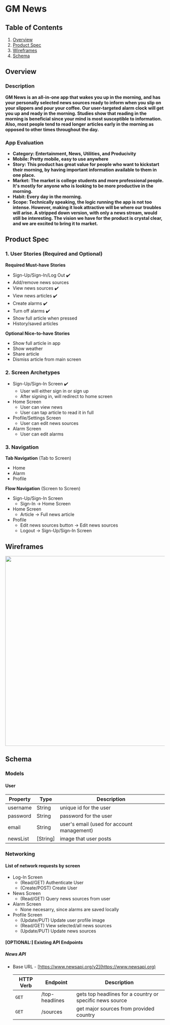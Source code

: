 # GM News

## Table of Contents
1. [Overview](#Overview)
1. [Product Spec](#Product-Spec)
1. [Wireframes](#Wireframes)
2. [Schema](#Schema)

## Overview
### Description

**GM News is an all-in-one app that wakes you up in the morning, and has your personally selected news sources ready to inform when you slip on your slippers and pour your coffee. Our user-targeted alarm clock will get you up and ready in the morning. Studies show that reading in the morning is beneficial since your mind is most susceptible to information. Also, most people tend to read longer articles early in the morning as opposed to other times throughout the day.** 

### App Evaluation

- **Category: Entertainment, News, Utilities, and Producivity**
- **Mobile: Pretty mobile, easy to use anywhere**
- **Story: This product has great value for people who want to kickstart their morning, by having important information available to them in one place.**
- **Market: The market is college students and more professional people. It's mostly for anyone who is looking to be more productive in the morning.**
- **Habit: Every day in the morning.**
- **Scope: Technically speaking, the logic running the app is not too intense. However, making it look attractive will be where our troubles will arise. A stripped down version, with only a news stream, would still be interesting. The vision we have for the product is crystal clear, and we are excited to bring it to market.**

## Product Spec

### 1. User Stories (Required and Optional)

**Required Must-have Stories**

* Sign-Up/Sign-In/Log Out :heavy_check_mark:
* Add/remove news sources 
* View news sources :heavy_check_mark:
* View news articles :heavy_check_mark:
* Create alarms :heavy_check_mark:
* Turn off alarms :heavy_check_mark:
* Show full article when pressed
* History/saved articles

**Optional Nice-to-have Stories**

* Show full article in app
* Show weather
* Share article
* Dismiss article from main screen

### 2. Screen Archetypes

* Sign-Up/Sign-In Screen :heavy_check_mark:
   * User will either sign in or sign up
   * After signing in, will redirect to home screen
* Home Screen
   * User can view news
   * User can tap article to read it in full
* Profile/Settings Screen
   * User can edit news sources
* Alarm Screen
   * User can edit alarms

### 3. Navigation

**Tab Navigation** (Tab to Screen)

* Home
* Alarm
* Profile

**Flow Navigation** (Screen to Screen)

* Sign-Up/Sign-In Screen
   * Sign-In -> Home Screen
* Home Screen
   * Article -> Full news article
* Profile
   * Edit news sources button -> Edit news sources 
   * Logout -> Sign-Up/Sign-In Screen

## Wireframes
<img src="https://i.imgur.com/JuJkK7D.jpg" width=600>

## Schema 
### Models
#### User

   | Property      | Type     | Description |
   | ------------- | -------- | ------------|
   | username      | String   | unique id for the user |
   | password      | String   | password for the user |
   | email         | String   | user's email (used for account management) |
   | newsList      | [String] | image that user posts |
   
### Networking
#### List of network requests by screen
   - Log-In Screen
      - (Read/GET) Authenticate User
      - (Create/POST) Create User
   - News Screen
      - (Read/GET) Query news sources from user
   - Alarm Screen
      - None necesarry, since alarms are saved locally
   - Profile Screen
      - (Update/PUT) Update user profile image
      - (Read/GET) View selected/all news sources
      - (Update/PUT) Update news sources
#### [OPTIONAL:] Existing API Endpoints
##### News API
- Base URL - [https://www.newsapi.org/v2](https://www.newsapi.org)

   HTTP Verb | Endpoint | Description
   ----------|----------|------------
    `GET`    | /top-headlines | gets top headlines for a country or specific news source
    `GET`    | /sources | get major sources from provided country
